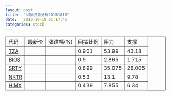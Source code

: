 ```yaml
---
layout: post
title:  "回抽股票分析20151010"
date:   2015-10-10 01:17:45
categories: stock
---
```

<script type="text/javascript">
var stockList = []
stockList.push('gb_tza');
stockList.push('gb_bios');
stockList.push('gb_srty');
stockList.push('gb_nktr');
stockList.push('gb_himx');
</script>
<table border="1">
 <tr>
 <td>代码</td>
 <td>最新价</td>
 <td>涨跌幅(%)</td>
 <td>回抽比例</td>
 <td>阻力</td>
 <td>支撑</td>
</tr>
  <tr id="tza">
  <td><a href="http://stock.finance.sina.com.cn/usstock/quotes/TZA.html" target="_blank">TZA</a></td><td></td><td></td><td>0.901</td><td>53.99</td><td>43.18</td></tr>
  <tr id="bios">
  <td><a href="http://stock.finance.sina.com.cn/usstock/quotes/BIOS.html" target="_blank">BIOS</a></td><td></td><td></td><td>0.9</td><td>2.865</td><td>1.715</td></tr>
  <tr id="srty">
  <td><a href="http://stock.finance.sina.com.cn/usstock/quotes/SRTY.html" target="_blank">SRTY</a></td><td></td><td></td><td>0.899</td><td>35.075</td><td>28.005</td></tr>
  <tr id="nktr">
  <td><a href="http://stock.finance.sina.com.cn/usstock/quotes/NKTR.html" target="_blank">NKTR</a></td><td></td><td></td><td>0.53</td><td>13.1</td><td>9.78</td></tr>
  <tr id="himx">
  <td><a href="http://stock.finance.sina.com.cn/usstock/quotes/HIMX.html" target="_blank">HIMX</a></td><td></td><td></td><td>0.439</td><td>7.855</td><td>6.34</td></tr>
</table>
